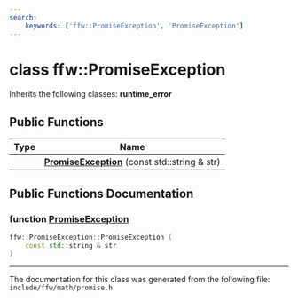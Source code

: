 ```yaml
---
search:
    keywords: ['ffw::PromiseException', 'PromiseException']
---
```


# class ffw::PromiseException



Inherits the following classes: **runtime\_error**

## Public Functions

|Type|Name|
|-----|-----|
||[**PromiseException**](classffw_1_1_promise_exception.md#1ab77512001f6c8ac18fe2d3e4191292b0) (const std::string & str) |


## Public Functions Documentation

### function <a id="1ab77512001f6c8ac18fe2d3e4191292b0" href="#1ab77512001f6c8ac18fe2d3e4191292b0">PromiseException</a>

```cpp
ffw::PromiseException::PromiseException (
    const std::string & str
)
```





----------------------------------------
The documentation for this class was generated from the following file: `include/ffw/math/promise.h`
